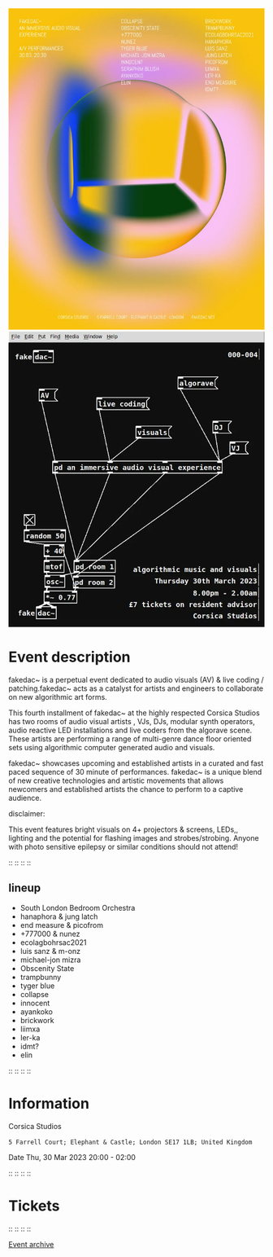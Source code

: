 
<img src="/assets/images/fakedac-004-1.webp" loading="lazy" />
<img src="/assets/images/fakedac-004-2.webp" loading="lazy" />

# Event description

fakedac~ is a perpetual event dedicated to audio visuals (AV) & live coding / patching.fakedac~ acts as a catalyst for artists and engineers to collaborate on new algorithmic art forms.

This fourth installment of fakedac~ at the highly respected Corsica Studios has two rooms of audio visual artists , VJs, DJs, modular synth operators, audio reactive LED installations and live coders from the algorave scene. These artists are performing a range of multi-genre dance floor oriented sets using algorithmic computer generated audio and visuals.

fakedac~ showcases upcoming and established artists in a curated and fast paced sequence of 30 minute of performances. fakedac~ is a unique blend of new creative technologies and artistic movements that allows newcomers and established artists the chance to perform to a captive audience.

disclaimer:

This event features bright visuals on 4+ projectors & screens, LEDs,, lighting and the potential for flashing images and strobes/strobing. Anyone with photo sensitive epilepsy or similar conditions should not attend!

::
::
::
::

## lineup

* South London Bedroom Orchestra
* hanaphora & jung latch
* end measure & picofrom
* +777000 & nunez
* ecolagbohrsac2021
* luis sanz & m-onz
* michael-jon mizra
* Obscenity State
* trampbunny
* tyger blue
* collapse
* innocent
* ayankoko
* brickwork
* liimxa
* ler-ka
* idmt?
* elin

::
::
::
::

# Information

Corsica Studios

    5 Farrell Court; Elephant & Castle; London SE17 1LB; United Kingdom

Date
Thu, 30 Mar 2023
20:00 - 02:00

::
::
::
::

# Tickets


::
::
::
::

<a href="https://ra.co/events/1607296" target="_blank" rel="noreferrer">Event archive</a>
